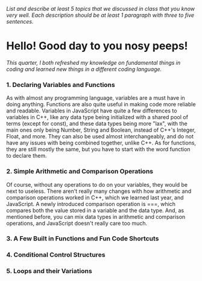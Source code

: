  *List and describe at least 5 topics that we discussed in class that you know very well. Each description should be at least 1 paragraph with three to five sentences.*

# **Hello! Good day to you nosy peeps!**
*This quarter, I both refreshed my knowledge on fundamental things in coding and learned new things in a different coding language.*

### 1. Declaring Variables and Functions

As with almost any programming language, variables are a must have in doing anything. Functions are also quite useful in making code more reliable and readable. Variables in JavaScript have quite a few differences to variables in C++, like any data type being initialized with a shared pool of terms (except for const), and these data types being more "lax", with the main ones only being Number, String and Boolean, instead of C++'s Integer, Float, and more. They can also be used almost interchangeably, and do not have any issues with being combined together, unlike C++. As for functions, they are still mostly the same, but you have to start with the word function to declare them.

### 2. Simple Arithmetic and Comparison Operations

Of course, without any operations to do on your variables, they would be next to useless. There aren't really many changes with how arithmetic and comparison operations worked in C++, which we learned last year, and JavaScript. A newly introduced comparison operation is ===, which compares both the value stored in a variable and the data type. And, as mentioned before, you can mix data types in arithmetic and comparison operations, and JavaScript doesn't really care too much.

### 3. A Few Built in Functions and Fun Code Shortcuts
### 4. Conditional Control Structures
### 5. Loops and their Variations



